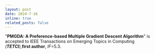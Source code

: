 ```yaml
---
layout: post
date: 2024-7-16 
inline: true
related_posts: false
---
```


"**PMGDA: A Preference-based Multiple Gradient Descent Algorithm**" is accepted to IEEE Transactions on Emerging Topics in Computing *(**TETCI**)*,**first author**, _IF_=5.3.

